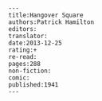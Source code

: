 
    ---
    title:Hangover Square
    authors:Patrick Hamilton
    editors:
    translator:
    date:2013-12-25
    rating:+
    re-read:
    pages:288
    non-fiction:
    comic:
    published:1941
    ---

    